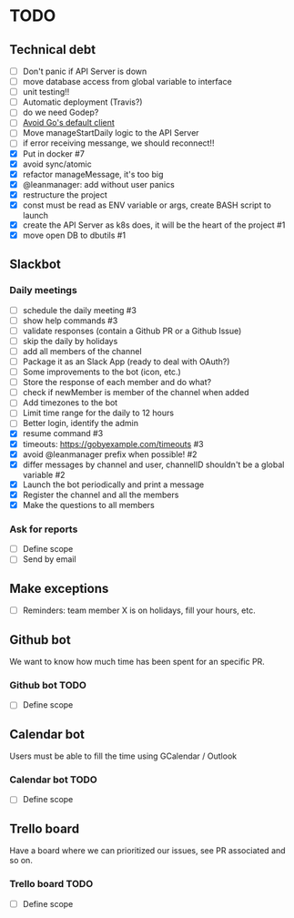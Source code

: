 # TODO

## Technical debt

- [ ] Don't panic if API Server is down
- [ ] move database access from global variable to interface
- [ ] unit testing!!
- [ ] Automatic deployment (Travis?)
- [ ] do we need Godep?
- [ ] [Avoid Go's default client](https://medium.com/@nate510/don-t-use-go-s-default-http-client-4804cb19f779#.tmgmfnr34)
- [ ] Move manageStartDaily logic to the API Server 
- [ ] if error receiving messange, we should reconnect!! 
- [x] Put in docker #7
- [x] avoid sync/atomic
- [x] refactor manageMessage, it's too big
- [x] @leanmanager: add without user panics
- [x] restructure the project
- [x] const must be read as ENV variable or args, create BASH script to launch
- [x] create the API Server as k8s does, it will be the heart of the project #1
- [x] move open DB to dbutils #1

## Slackbot

### Daily meetings

- [ ] schedule the daily meeting #3
- [ ] show help commands #3 
- [ ] validate responses (contain a Github PR or a Github Issue)
- [ ] skip the daily by holidays
- [ ] add all members of the channel
- [ ] Package it as an Slack App (ready to deal with OAuth?)
- [ ] Some improvements to the bot (icon, etc.)
- [ ] Store the response of each member and do what?
- [ ] check if newMember is member of the channel when added 
- [ ] Add timezones to the bot
- [ ] Limit time range for the daily to 12 hours
- [ ] Better login, identify the admin
- [x] resume command #3
- [x] timeouts: https://gobyexample.com/timeouts #3
- [x] avoid @leanmanager prefix when possible! #2
- [x] differ messages by channel and user, channelID shouldn't be a global variable #2
- [x] Launch the bot periodically and print a message
- [x] Register the channel and all the members
- [x] Make the questions to all members

### Ask for reports 

- [ ] Define scope
- [ ] Send by email

## Make exceptions 

- [ ] Reminders: team member X is on holidays, fill your hours, etc.

## Github bot

We want to know how much time has been spent for an specific PR.

### Github bot TODO

- [ ] Define scope

## Calendar bot

Users must be able to fill the time using GCalendar / Outlook

### Calendar bot TODO

- [ ] Define scope

## Trello board

Have a board where we can prioritized our issues, see PR associated and so on.

### Trello board TODO

- [ ] Define scope
